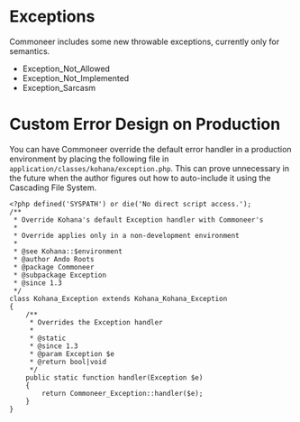 # Exceptions

Commoneer includes some new throwable exceptions, currently only for semantics.

* Exception_Not_Allowed
* Exception_Not_Implemented
* Exception_Sarcasm

Custom Error Design on Production
=================================

You can have Commoneer override the default error handler in a production environment by placing the following file in `application/classes/kohana/exception.php`. This can prove unnecessary in the future when the author figures out how to auto-include it using the Cascading File System.

	<?php defined('SYSPATH') or die('No direct script access.');
	/**
	 * Override Kohana's default Exception handler with Commoneer's
	 *
	 * Override applies only in a non-development environment
	 *
	 * @see Kohana::$environment
	 * @author Ando Roots
	 * @package Commoneer
	 * @subpackage Exception
	 * @since 1.3
	 */
	class Kohana_Exception extends Kohana_Kohana_Exception
	{
	    /**
	     * Overrides the Exception handler
	     *
	     * @static
	     * @since 1.3
	     * @param Exception $e
	     * @return bool|void
	     */
	    public static function handler(Exception $e)
	    {
	        return Commoneer_Exception::handler($e);
	    }
	}
